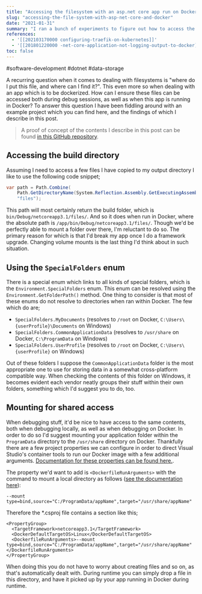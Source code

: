 ```yaml
---
title: "Accessing the filesystem with an asp.net core app run on Docker"
slug: "accessing-the-file-system-with-asp-net-core-and-docker"
date: "2021-01-31"
summary: "I ran a bunch of experiments to figure out how to access the filesystem from a .NET app running on Docker."
references: 
  - '[[202103170000 configuring-traefik-on-kubernetes]]'
  - '[[201801220000 -net-core-application-not-logging-output-to-docker]]'
toc: false
---
```


#software-development #dotnet #data-storage

A recurring question when it comes to dealing with filesystems is "where do I put this file, and where can I find it?". This even more so when dealing with an app which is to be dockerized. How can I ensure these files can be accessed both during debug sessions, as well as when this app is running in Docker? To answer this question I have been fiddling around with an example project which you can find here, and the findings of which I describe in this post.


> A proof of concept of the contents I describe in this post can be found [in this GitHub repository](https://github.com/corstian/DockerFileSystemAccess).

## Accessing the build directory
Assuming I need to access a few files I have copied to my output directory I like to use the following code snippet;

```csharp
var path = Path.Combine(
    Path.GetDirectoryName(System.Reflection.Assembly.GetExecutingAssembly().Location),
    "files");
```

This path will most certainly return the build folder, which is `bin/Debug/netcoreapp3.1/files/`. And so it does when run in Docker, where the absolute path is `/app/bin/Debug/netcoreapp3.1/files/`. Though we'd be perfectly able to mount a folder over there, I'm reluctant to do so. The primary reason for which is that I'd break my app once I do a framework upgrade. Changing volume mounts is the last thing I'd think about in such situation.

## Using the `SpecialFolders` enum

There is a special enum which links to all kinds of special folders, which is the `Environment.SpecialFolders` enum. This enum can be resolved using the `Environment.GetFolderPath()` method. One thing to consider is that most of these enums do not resolve to directories when ran within Docker. The few which do are;

- `SpecialFolders.MyDocuments` (resolves to `/root` on Docker, `C:\Users\{userProfile}\Documents` on Windows)
- `SpecialFolders.CommonApplicationData` (resolves to `/usr/share` on Docker, `C:\ProgramData` on Windows)
- `SpecialFolders.UserProfile` (resolves to `/root` on Docker, `C:\Users\{userProfile}` on Windows)

Out of these folders I suppose the `CommonApplicationData` folder is the most appropriate one to use for storing data in a somewhat cross-platform compatible way. When checking the contents of this folder on Windows, it becomes evident each vendor neatly groups their stuff within their own folders, something which I'd suggest you to do, too.

## Mounting for shared access

When debugging stuff, it'd be nice to have access to the same contents, both when debugging locally, as well as when debugging on Docker. In order to do so I'd suggest mounting your application folder within the `ProgramData` directory to the `/usr/share` directory on Docker. Thankfully there are a few project properties we can configure in order to direct Visual Studio's container tools to run our Docker image with a few additional arguments. [Documentation for these properties can be found here.](https://docs.microsoft.com/en-us/visualstudio/containers/container-msbuild-properties?view=vs-2019).

The property we'd want to add is `<DockerfileRunArguments>` with the command to mount a local directory as follows ([see the documentation here](https://docs.docker.com/storage/bind-mounts/)):

```
--mount type=bind,source="C:/ProgramData/appName",target="/usr/share/appName"
```

Therefore the *.csproj file contains a section like this;

```
<PropertyGroup>
  <TargetFramework>netcoreapp3.1</TargetFramework>
  <DockerDefaultTargetOS>Linux</DockerDefaultTargetOS>
  <DockerfileRunArguments>--mount type=bind,source="C:/ProgramData/appName",target="/usr/share/appName"</DockerfileRunArguments>
</PropertyGroup>
```

When doing this you do not have to worry about creating files and so on, as that's automatically dealt with. During runtime you can simply drop a file in this directory, and have it picked up by your app running in Docker during runtime.

